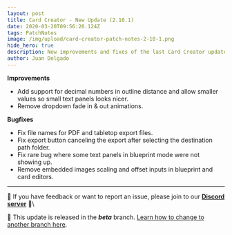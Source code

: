 ```yaml
---
layout: post
title: Card Creator - New Update (2.10.1)
date: 2020-03-20T09:56:20.124Z
tags: PatchNotes
image: /img/upload/card-creator-patch-notes-2-10-1.png
hide_hero: true
description: New improvements and fixes of the last Card Creator update!
author: Juan Delgado
---
```

<!--StartFragment-->

**Improvements**

* Add support for decimal numbers in outline distance and allow smaller values so small text panels looks nicer.
* Remove dropdown fade in & out animations.



**Bugfixes**

* Fix file names for PDF and tabletop export files.
* Fix export button canceling the export after selecting the destination path folder.
* Fix rare bug where some text panels in blueprint mode were not showing up.
* Remove embedded images scaling and offset inputs in blueprint and card editors.

---

📌 If you have feedback or want to report an issue, please join to our **[Discord server](http://discord.gg/pixelatto)** 💬\

📌 This update is released in the ***beta*** branch. [Learn how to change to another branch here](/blog/beta-and-legacy-versions).